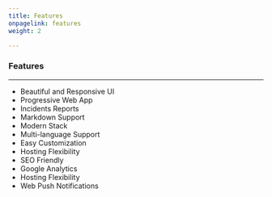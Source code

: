 ```yaml
---
title: Features
onpagelink: features
weight: 2

---
```


### Features
--------

- Beautiful and Responsive UI
- Progressive Web App
- Incidents Reports
- Markdown Support
- Modern Stack
- Multi-language Support
- Easy Customization
- Hosting Flexibility
- SEO Friendly
- Google Analytics
- Hosting Flexibility
- Web Push Notifications
 